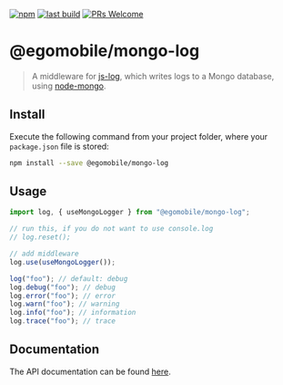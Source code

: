 [![npm](https://img.shields.io/npm/v/@egomobile/mongo-log.svg)](https://www.npmjs.com/package/@egomobile/mongo-log)
[![last build](https://img.shields.io/github/workflow/status/egomobile/mongo-log/Publish)](https://github.com/egomobile/mongo-log/actions?query=workflow%3APublish)
[![PRs Welcome](https://img.shields.io/badge/PRs-welcome-brightgreen.svg?style=flat-square)](https://github.com/egomobile/mongo-log/pulls)

# @egomobile/mongo-log

> A middleware for [js-log](https://github.com/egomobile/js-log), which writes logs to a Mongo database, using [node-mongo](https://github.com/egomobile/node-mongo).

## Install

Execute the following command from your project folder, where your `package.json` file is stored:

```bash
npm install --save @egomobile/mongo-log
```

## Usage

```typescript
import log, { useMongoLogger } from "@egomobile/mongo-log";

// run this, if you do not want to use console.log
// log.reset();

// add middleware
log.use(useMongoLogger());

log("foo"); // default: debug
log.debug("foo"); // debug
log.error("foo"); // error
log.warn("foo"); // warning
log.info("foo"); // information
log.trace("foo"); // trace
```

## Documentation

The API documentation can be found [here](https://egomobile.github.io/mongo-log/).
